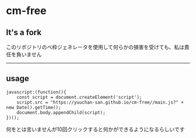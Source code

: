 # cm-free
## It's a fork
このリポジトリのベ枠ジェネレータを使用して何らかの損害を受けても、私は責任を負いません

-----


  
## usage

```
javascript:(function(){
    const script = document.createElement('script');
    script.src = "https://yuuchan-san.github.io/cm-free//main.js?" + new Date().getTime();
    document.body.appendChild(script);
})();
```

何をとは言いませんが10回クリックすると何かができるようになるらしいです
